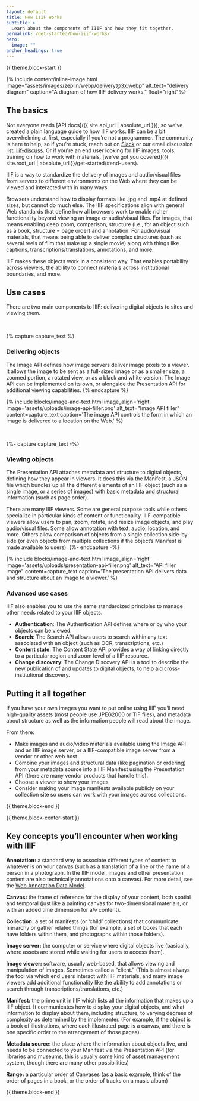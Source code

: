 ```yaml
---
layout: default
title: How IIIF Works
subtitle: >
  Learn about the components of IIIF and how they fit together.
permalink: /get-started/how-iiif-works/
hero:
  image: ""
anchor_headings: true
---
```

{{ theme.block-start }}
<div class="content" markdown="1">

{% include content/inline-image.html image="assets/images/zeplin/webp/delivery@3x.webp" alt_text="delivery diagram" caption="A diagram of how IIIF delivery works." float="right"%}

## The basics

Not everyone reads [API docs]({{ site.api_url | absolute_url }}), so we've created a plain language guide to how IIIF works. IIIF can be a bit overwhelming at first, especially if you’re not a programmer. The community is here to help, so if you’re stuck, reach out on [Slack](http://bit.ly/iiif-slack) or our email discussion list, [iiif-discuss](https://groups.google.com/forum/#!forum/iiif-discuss). Or if you're an end user looking for IIIF images, tools, training on how to work with materials, [we've got you covered]({{ site.root_url | absolute_url }}/get-started/#end-users).


IIIF is a way to standardize the delivery of images and audio/visual files from servers to different environments on the Web where they can be viewed and interacted with in many ways.

Browsers understand how to display formats like .jpg and .mp4 at defined sizes, but cannot do much else. The IIIF specifications align with general Web standards that define how all browsers work to enable richer functionality beyond viewing an image or audio/visual files. For images, that means enabling deep zoom, comparison, structure (i.e., for an object such as a book, structure = page order) and annotation. For audio/visual materials, that means being able to deliver complex structures (such as several reels of film that make up a single movie) along with things like captions, transcriptions/translations, annotations, and more.

IIIF makes these objects work in a consistent way. That enables portability across viewers, the ability to connect materials across institutional boundaries, and more.

## Use cases

There are two main components to IIIF: delivering digital objects to sites and viewing them.

<br>

{% capture capture_text %}
###   Delivering objects

The Image API defines how image servers deliver image pixels to a viewer. It allows the image to be sent as a full-sized image or as a smaller size, a zoomed portion, a rotated view, or as a black and white version. The Image API can be implemented on its own, or alongside the Presentation API for additional viewing capabilities.
{% endcapture %}

{% include blocks/image-and-text.html image_align='right' image='assets/uploads/image-api-filler.png' alt_text="Image API filler" content=capture_text caption='The image API controls the form in which an image is delivered to a location on the Web.' %}

<br>

{%- capture capture_text -%}
###   Viewing objects

The Presentation API attaches metadata and structure to digital objects, defining how they appear in viewers. It does this via the Manifest, a JSON file which bundles up all the different elements of an IIIF object (such as a single image, or a series of images) with basic metadata and structural information (such as page order).

There are many IIIF viewers. Some are general purpose tools while others specialize in particular kinds of content or functionality. IIIF-compatible viewers allow users to pan, zoom, rotate, and resize image objects, and play audio/visual files. Some allow annotation with text, audio, location, and more. Others allow comparison of objects from a single collection side-by-side (or even objects from multiple collections if the object’s Manifest is made available to users).
{%- endcapture -%}

{% include blocks/image-and-text.html image_align='right' image='assets/uploads/presentation-api-filler.png' alt_text="API filler image" content=capture_text caption='The presentation API delivers data and structure about an image to a viewer.' %}


### Advanced use cases

IIIF also enables you to use the same standardized principles to manage other needs related to your IIIF objects.

- **Authentication**: The Authentication API defines where or by who your objects can be viewed.
- **Search**: The Search API allows users to search within any text associated with an object (such as OCR, transcriptions, etc.)
- **Content state**: The Content State API provides a way of linking directly to a particular region and zoom level of a IIIF resource.
- **Change discovery**: The Change Discovery API is a tool to describe the new publication of and updates to digital objects, to help aid cross-institutional discovery.

## Putting it all together

If you have your own images you want to put online using IIIF you’ll need high-quality assets (most people use JPEG2000 or TIF files), and metadata about structure as well as the information people will read about the image.

From there:

- Make images and audio/video materials available using the Image API and an IIIF image server, or a IIIF-compatible image server from a vendor or other web host
- Combine your images and structural data (like pagination or ordering) from your metadata source into a IIIF Manifest using the Presentation API (there are many vendor products that handle this).
- Choose a viewer to show your images
- Consider making your image manifests available publicly on your collection site so users can work with your images across collections.

</div>
{{ theme.block-end }}



{{ theme.block-center-start }}

## Key concepts you’ll encounter when working with IIIF

<div class="has-text-justified" markdown=1>

**Annotation:** a standard way to associate different types of content to whatever is on your canvas (such as a translation of a line or the name of a person in a photograph. In the IIIF model, images and other presentation content are also technically annotations onto a canvas). For more detail, see the [Web Annotation Data Model](http://w3.org/TR/annotation-model/).

**Canvas:** the frame of reference for the display of your content, both spatial and temporal (just like a painting canvas for two-dimensional materials, or with an added time dimension for a/v content).

**Collection:** a set of manifests (or ‘child’ collections) that communicate hierarchy or gather related things (for example, a set of boxes that each have folders within them, and photographs within those folders).

**Image server:** the computer or service where digital objects live (basically, where assets are stored while waiting for users to access them).

**Image viewer:** software, usually web-based, that allows viewing and manipulation of images. Sometimes called a “client.” (This is almost always the tool via which end users interact with IIIF materials, and many image viewers add additional functionality like the ability to add annotations or search through transcriptions/translations, etc.)

**Manifest:** the prime unit in IIIF which lists all the information that makes up a IIIF object. It communicates how to display your digital objects, and what information to display about them, including structure, to varying degrees of complexity as determined by the implementer. (For example, if the object is a book of illustrations, where each illustrated page is a canvas, and there is one specific order to the arrangement of those pages).

**Metadata source:** the place where the information about objects live, and needs to be connected to your Manifest via the Presentation API (for libraries and museums, this is usually some kind of asset management system, though there are many other possibilities)

**Range:** a particular order of Canvases (as a basic example, think of the order of pages in a book, or the order of tracks on a music album)

</div>

{{ theme.block-end }}

